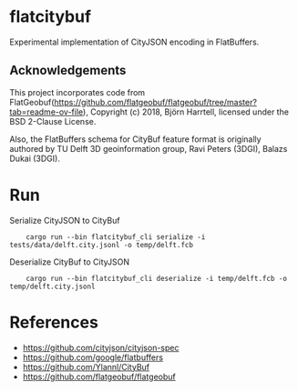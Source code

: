 # flatcitybuf

Experimental implementation of CityJSON encoding in FlatBuffers.

## Acknowledgements
This project incorporates code from  FlatGeobuf(https://github.com/flatgeobuf/flatgeobuf/tree/master?tab=readme-ov-file), Copyright (c) 2018, Björn Harrtell, licensed under the BSD 2-Clause License.

Also, the FlatBuffers schema for CityBuf feature format is originally authored by TU Delft 3D geoinformation group, Ravi Peters (3DGI), Balazs Dukai (3DGI).

# Run
Serialize CityJSON to CityBuf
```
	cargo run --bin flatcitybuf_cli serialize -i tests/data/delft.city.jsonl -o temp/delft.fcb
```
Deserialize CityBuf to CityJSON
```
	cargo run --bin flatcitybuf_cli deserialize -i temp/delft.fcb -o temp/delft.city.jsonl
```

# References

- https://github.com/cityjson/cityjson-spec
- https://github.com/google/flatbuffers
- https://github.com/Ylannl/CityBuf
- https://github.com/flatgeobuf/flatgeobuf